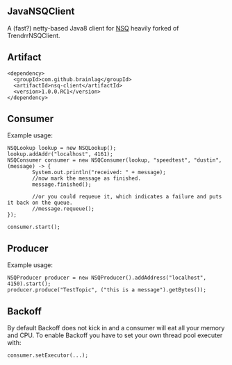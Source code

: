 ## JavaNSQClient

A (fast?) netty-based Java8 client for [NSQ](https://nsq.io)
heavily forked of TrendrrNSQClient.

## Artifact

```
<dependency>
  <groupId>com.github.brainlag</groupId>
  <artifactId>nsq-client</artifactId>
  <version>1.0.0.RC1</version>
</dependency>
```

## Consumer

Example usage:

```
NSQLookup lookup = new NSQLookup();
lookup.addAddr("localhost", 4161);
NSQConsumer consumer = new NSQConsumer(lookup, "speedtest", "dustin", (message) -> {
        System.out.println("received: " + message);            
        //now mark the message as finished.
        message.finished();
        
        //or you could requeue it, which indicates a failure and puts it back on the queue.
        //message.requeue();
});
        
consumer.start();
```

## Producer

Example usage: 

```
NSQProducer producer = new NSQProducer().addAddress("localhost", 4150).start();            
producer.produce("TestTopic", ("this is a message").getBytes());
```

## Backoff

By default Backoff does not kick in and a consumer will eat all your memory
and CPU. To enable Backoff you have to set your own thread pool executer with:

```
consumer.setExecutor(...);
```